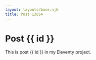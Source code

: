 ```yaml
---
layout: layouts/base.njk
title: Post 13054
---
```


# Post {{ id }}

This is post {{ id }} in my Eleventy project.

